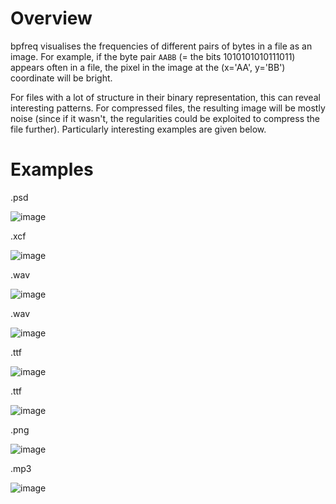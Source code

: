 # Overview

bpfreq visualises the frequencies of different pairs of bytes in a file as an image. For example, if the byte pair `AABB` (= the bits 1010101010111011) appears often in a file, the pixel in the image at the (x='AA', y='BB') coordinate will be bright.

For files with a lot of structure in their binary representation, this can reveal interesting patterns. For compressed files, the resulting image will be mostly noise (since if it wasn't, the regularities could be exploited to compress the file further). Particularly interesting examples are given below.

# Examples

.psd

![image](https://github.com/fplonka/fplonka.dev/assets/92261790/2993c2af-927e-4d6a-a97e-f2da84fa5be1)

.xcf

![image](https://github.com/fplonka/fplonka.dev/assets/92261790/a1bf1cc4-1ca1-44ec-aede-f9c5192fd619)

.wav

![image](https://github.com/fplonka/fplonka.dev/assets/92261790/0f9d76d6-1f39-4375-84d6-49e1f44ea61f)

.wav

![image](https://github.com/fplonka/fplonka.dev/assets/92261790/66d62823-3454-4187-b502-3b7539920392)

.ttf

![image](https://github.com/fplonka/fplonka.dev/assets/92261790/9818226a-1bf2-4989-9952-ea3028bdd729)

.ttf

![image](https://github.com/fplonka/fplonka.dev/assets/92261790/2c0b4a36-69d2-4b07-b911-1b5ce32ab722)

.png

![image](https://github.com/fplonka/fplonka.dev/assets/92261790/d9a90a1f-6716-4b4f-a95f-7ca519b0fc5d)

.mp3

![image](https://github.com/fplonka/fplonka.dev/assets/92261790/bf07d6a0-fb45-4bf5-a0da-8ac2d6a96e73)
